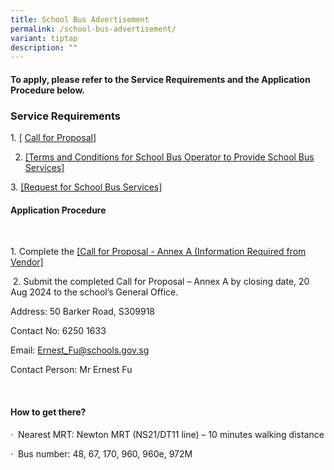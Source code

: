 ```yaml
---
title: School Bus Advertisement
permalink: /school-bus-advertisement/
variant: tiptap
description: ""
---
```

<h4></h4>
<h4><strong>To apply, please refer to the Service Requirements and the Application Procedure below. </strong>&nbsp;</h4>
<h3><strong>Service Requirements</strong></h3>
<p>1.&nbsp;<a href="/files/Advertisement/Call_for_Proposal.pdf" rel="noopener noreferrer nofollow" target="_blank">[</a>
<a href="/files/Call_for_Proposals__For_Single_Bus_Service__ACS__Pri_.pdf" rel="noopener noreferrer nofollow" target="_blank">Call for Proposal</a><a href="/files/Advertisement/Call_for_Proposal.pdf" rel="noopener noreferrer nofollow" target="_blank">]</a>
</p>
<ol start="2" data-tight="true" class="tight">
<li>
<p><a href="/files/Advertisement/T_C__for_School_Bus_Operator_to_Provide_School_Bus_Services.pdf" rel="noopener noreferrer nofollow" target="_blank">[Terms and Conditions for School Bus Operator to Provide School Bus Services]</a>
</p>
</li>
</ol>
<p>3.&nbsp;<a href="/files/Advertisement/Request_for_School_Bus_Services.pdf" rel="noopener noreferrer nofollow" target="_blank">[Request for School Bus Services]</a>
</p>
<h4><strong>Application Procedure</strong></h4>
<p>&nbsp;</p>
<p>1. Complete the <a href="/files/Call_for_Proposals__For_Single_Bus_Service__ACS__Pri_.pdf" rel="noopener noreferrer nofollow" target="_blank">[Call for Proposal - Annex A </a>
<a href="/files/Advertisement/Call_for_Proposal_Annex_A_Information_Required__from_Vendor.pdf" rel="noopener noreferrer nofollow" target="_blank">(Information Required from Vendor]</a>
</p>
<p>&nbsp;2. Submit the completed Call for Proposal – Annex A by closing date,
20 Aug 2024 to the school’s General Office.</p>
<p>Address: 50 Barker Road, S309918</p>
<p>Contact No: 6250 1633</p>
<p>Email: <a href="mailto:Ernest_Fu@schools.gov.sg" rel="noopener noreferrer nofollow" target="_blank">Ernest_Fu@schools.gov.sg</a>
</p>
<p>Contact Person: Mr Ernest Fu</p>
<p>&nbsp;</p>
<h4><strong>How to get there?</strong></h4>
<p>·&nbsp;&nbsp;Nearest MRT: Newton MRT (NS21/DT11 line) – 10 minutes walking
distance</p>
<p>·&nbsp;&nbsp;Bus number: 48, 67, 170, 960, 960e, 972M</p>
